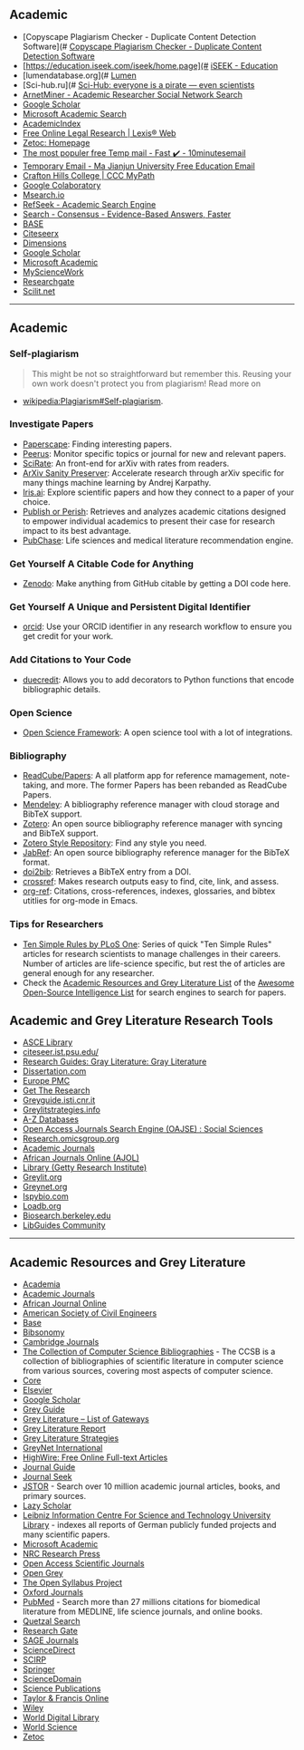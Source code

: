 ## Academic
- [Copyscape Plagiarism Checker - Duplicate Content Detection Software](# [Copyscape Plagiarism Checker - Duplicate Content Detection Software](https://www.copyscape.com/)
- [https://education.iseek.com/iseek/home.page](# [iSEEK - Education](https://education.iseek.com/iseek/home.page)
- [lumendatabase.org](# [Lumen](https://lumendatabase.org/)
- [Sci-hub.ru](# [Sci-Hub: everyone is a pirate — even scientists](https://sci-hub.ru/)
- [ArnetMiner - Academic Researcher Social Network Search](http://arnetminer.org/)
- [Google Scholar](http://scholar.google.de/)
- [Microsoft Academic Search](http://academic.research.microsoft.com/)
- [AcademicIndex](http://www.academicindex.net/)
- [Free Online Legal Research | Lexis® Web](http://lexisweb.com/)
- [Zetoc: Homepage](http://zetoc.jisc.ac.uk/)
- [The most populer free Temp mail - Fast ✔️ - 10minutesemail](https://10minutesemail.net/)
- [Temporary Email - Ma Jianjun University Free Education Email](https://mail.mjj.edu.ge/)
- [Crafton Hills College | CCC MyPath](https://www.cccmypath.org/uPortal/f/u7859l1s1000/normal/render.uP#session_state=fe5d7586-21c2-44e9-9e1b-19509decc737&code=24e56c0f-b3f4-4ef0-9b09-510b3f5e911d.fe5d7586-21c2-44e9-9e1b-19509decc737.1a9e2586-6f11-4403-8d0b-8f07b75d1ab8)
- [Google Colaboratory](https://colab.research.google.com/github/shirooo39/MiXLab/blob/master/MiXLab.ipynb)
- [Msearch.io](https://msearch.io/)
- [RefSeek - Academic Search Engine](https://www.refseek.com/)
- [Search - Consensus - Evidence-Based Answers, Faster](https://consensus.app/search/)
- [BASE](https://www.base-search.net/)
- [Citeseerx](https://citeseerx.ist.psu.edu/index;jsessionid=619038F42B97B7B14D3D7D1EF8BA289B)
- [Dimensions](https://app.dimensions.ai/discover/publication)
- [Google Scholar](https://scholar.google.com/schhp?as_sdt=0%2C5&hl=en)
- [Microsoft Academic](https://academic.microsoft.com/home)
- [MyScienceWork](https://www.mysciencework.com/)
- [Researchgate](https://www.researchgate.net/search/publication?q=)
- [Scilit.net](https://www.scilit.net/)
---

## Academic

### Self-plagiarism

> This might be not so straightforward but remember this. Reusing your own work doesn't protect you from plagiarism! Read more on

  * [wikipedia:Plagiarism#Self-plagiarism](https://en.wikipedia.org/wiki/Plagiarism#Self-plagiarism).

### Investigate Papers

  * [Paperscape](http://paperscape.org/): Finding interesting papers.
  * [Peerus](https://peer.us/): Monitor specific topics or journal for new and relevant papers.
  * [SciRate](https://scirate.com/): An front-end for arXiv with rates from readers.
  * [ArXiv Sanity Preserver](http://arxiv-sanity.com/): Accelerate research through arXiv specific for many things machine learning by Andrej Karpathy.
  * [Iris.ai](https://the.iris.ai/): Explore scientific papers and how they connect to a paper of your choice.
  * [Publish or Perish](https://harzing.com/resources/publish-or-perish): Retrieves and analyzes academic citations designed to empower individual academics to present their case for research impact to its best advantage.
  * [PubChase](http://pubchase.com/): Life sciences and medical literature recommendation engine.

### Get Yourself A Citable Code for Anything

  * [Zenodo](https://zenodo.org/): Make anything from GitHub citable by getting a DOI code here.

### Get Yourself A Unique and Persistent Digital Identifier

  * [orcid](http://orcid.org/): Use your ORCID identifier in any research workflow to ensure you get credit for your work.

### Add Citations to Your Code

  * [duecredit](https://github.com/duecredit/duecredit): Allows you to add decorators to Python functions that encode bibliographic details.

### Open Science

  * [Open Science Framework](https://osf.io/): A open science tool with a lot of integrations.

### Bibliography

  * [ReadCube/Papers](https://www.readcube.com/): A all platform app for reference mamagement, note-taking, and more. The former Papers has been rebanded as ReadCube Papers.
  * [Mendeley](https://www.mendeley.com/): A bibliography reference manager with cloud storage and BibTeX support.
  * [Zotero](https://www.zotero.org/): An open source bibliography reference manager with syncing and BibTeX support.
  * [Zotero Style Repository](https://www.zotero.org/styles): Find any style you need.
  * [JabRef](https://www.jabref.org/): An open source bibliography reference manager for the BibTeX format.
  * [doi2bib](https://www.doi2bib.org/): Retrieves a BibTeX entry from a DOI.
  * [crossref](https://www.crossref.org/): Makes research outputs easy to find, cite, link, and assess.
  * [org-ref](https://github.com/jkitchin/org-ref): Citations, cross-references, indexes, glossaries, and bibtex utitlies for org-mode in Emacs.

### Tips for Researchers

  * [Ten Simple Rules by PLoS One](http://collections.plos.org/ten-simple-rules): Series of quick "Ten Simple Rules" articles for research scientists to manage challenges in their careers. Number of articles are life-science specific, but rest the of articles are general enough for any researcher.
  * Check the [Academic Resources and Grey Literature List](https://github.com/jivoi/awesome-osint#-academic-resources-and-grey-literature) of the [Awesome Open-Source Intelligence List](https://github.com/jivoi/awesome-osint) for search engines to search for papers.

## Academic and Grey Literature Research Tools
- [ASCE Library](https://ascelibrary.org/)
- [citeseer.ist.psu.edu/](https://citeseer.ist.psu.edu/)
- [Research Guides: Gray Literature: Gray Literature](https://csulb.libguides.com/graylit)
- [Dissertation.com](https://dissertation.com/)
- [Europe PMC](https://europepmc.org/)
- [Get The Research](https://gettheresearch.org/)
- [Greyguide.isti.cnr.it](https://greyguide.isti.cnr.it/)
- [Greylitstrategies.info](https://greylitstrategies.info/)
- [A-Z Databases](https://guides.uflib.ufl.edu/az.php)
- [Open Access Journals Search Engine (OAJSE) : Social Sciences](https://oajse.com/subjects/social_sciences.html)
- [Research.omicsgroup.org](https://research.omicsgroup.org/)
- [Academic Journals](https://www.academicjournals.org/)
- [African Journals Online (AJOL)](https://www.ajol.info/)
- [Library (Getty Research Institute)](https://www.getty.edu/research/library)
- [Greylit.org](https://www.greylit.org/)
- [Greynet.org](https://www.greynet.org/)
- [Ispybio.com](https://www.ispybio.com/)
- [Loadb.org](https://www.loadb.org/)
- [Biosearch.berkeley.edu](https://biosearch.berkeley.edu/)
- [LibGuides Community](https://community.libguides.com/)
---

##  Academic Resources and Grey Literature

* [Academia](https://www.academia.edu)
* [Academic Journals](http://www.academicjournals.org)
* [African Journal Online](http://www.ajol.info)
* [American Society of Civil Engineers](http://ascelibrary.org)
* [Base](http://www.base-search.net)
* [Bibsonomy](http://www.bibsonomy.org)
* [Cambridge Journals](http://journals.cambridge.org)
* [The Collection of Computer Science Bibliographies](https://liinwww.ira.uka.de/bibliography/index.html) - The CCSB is a collection of bibliographies of scientific literature in computer science from various sources, covering most aspects of computer science.
* [Core](https://core.ac.uk/search)
* [Elsevier](https://www.elsevier.com)
* [Google Scholar](https://scholar.google.com)
* [Grey Guide](http://greyguide.isti.cnr.it)
* [Grey Literature – List of Gateways](http://csulb.libguides.com/graylit)
* [Grey Literature Report](http://www.greylit.org)
* [Grey Literature Strategies](http://greylitstrategies.info)
* [GreyNet International](http://www.greynet.org)
* [HighWire: Free Online Full-text Articles](http://highwire.stanford.edu/lists/freeart.dtl)
* [Journal Guide](https://www.journalguide.com)
* [Journal Seek](http://journalseek.net)
* [JSTOR](http://www.jstor.org) - Search over 10 million academic journal articles, books, and primary sources.
* [Lazy Scholar](http://www.lazyscholar.org)
* [Leibniz Information Centre For Science and Technology University Library](https://www.tib.eu/en/search-discover/) - indexes all reports of German publicly funded projects and many scientific papers.
* [Microsoft Academic](http://academic.research.microsoft.com)
* [NRC Research Press](http://www.nrcresearchpress.com)
* [Open Access Scientific Journals](http://www.pagepress.org)
* [Open Grey](http://www.opengrey.eu)
* [The Open Syllabus Project](http://opensyllabusproject.org/)
* [Oxford Journals](http://www.oxfordjournals.org)
* [PubMed](http://www.ncbi.nlm.nih.gov/pubmed) - Search more than 27 millions citations for biomedical literature from MEDLINE, life science journals, and online books.
* [Quetzal Search](https://www.quetzal-search.info)
* [Research Gate](http://www.researchgate.net)
* [SAGE Journals](http://online.sagepub.com)
* [ScienceDirect](http://www.sciencedirect.com)
* [SCIRP](http://www.scirp.org)
* [Springer](http://link.springer.com)
* [ScienceDomain](http://www.sciencedomain.org)
* [Science Publications](http://www.thescipub.com)
* [Taylor & Francis Online](http://www.tandfonline.com)
* [Wiley](http://eu.wiley.com)
* [World Digital Library](http://www.wdl.org)
* [World Science](http://worldwidescience.org)
* [Zetoc](http://zetoc.jisc.ac.uk)